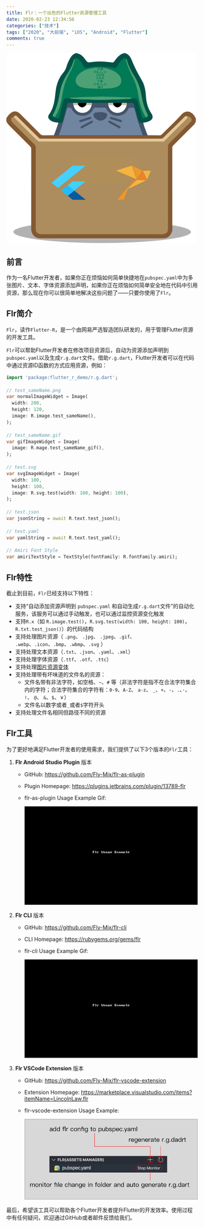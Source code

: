 ```yaml
---
title: Flr：一个出色的Flutter资源管理工具
date: 2020-02-23 12:34:56
categories: ["技术"]
tags: ["2020", "大前端", "iOS", "Android", "Flutter"]
comments: true
---
```



![Flr](readme/flr.png)

## 前言
作为一名Flutter开发者，如果你正在烦恼如何简单快捷地在`pubspec.yaml`中为多张图片、文本、字体资源添加声明，如果你正在烦恼如何简单安全地在代码中引用资源，那么现在你可以很简单地解决这些问题了——只要你使用了`Flr`。

## Flr简介

`Flr`，读作`Flutter-R`，是一个由网易严选智造团队研发的，用于管理Flutter资源的开发工具。

`Flr`可以帮助Flutter开发者在修改项目资源后，自动为资源添加声明到`pubspec.yaml`以及生成`r.g.dart`文件。借助`r.g.dart`，Flutter开发者可以在代码中通过资源ID函数的方式应用资源，例如：

``` dart 
import 'package:flutter_r_demo/r.g.dart';

// test_sameName.png
var normalImageWidget = Image(
  width: 200,
  height: 120,
  image: R.image.test_sameName(),
);

// test_sameName.gif
var gifImageWidget = Image(
  image: R.mage.test_sameName_gif(),
);

// test.svg
var svgImageWidget = Image(
  width: 100,
  height: 100,
  image: R.svg.test(width: 100, height: 100),
);

// test.json
var jsonString = await R.text.test_json();

// test.yaml
var yamlString = await R.text.test_yaml();

// Amiri Font Style
var amiriTextStyle = TextStyle(fontFamily: R.fontFamily.amiri);
```

## Flr特性

截止到目前，`Flr`已经支持以下特性：
- 支持“自动添加资源声明到 `pubspec.yaml` 和自动生成`r.g.dart`文件”的自动化服务，该服务可以通过手动触发，也可以通过监控资源变化触发
- 支持`R.x`（如 `R.image.test()`，`R.svg.test(width: 100, height: 100)`，`R.txt.test_json()`）的代码结构
- 支持处理图片资源（ `.png`、 `.jpg`、 `.jpeg`、`.gif`、 `.webp`、`.icon`、`.bmp`、`.wbmp`、`.svg` ）
- 支持处理文本资源（`.txt`、`.json`、`.yaml`、`.xml`）
- 支持处理字体资源（`.ttf`、`.otf`、`.ttc`）
- 支持处理[图片资源变体](https://flutter.dev/docs/development/ui/assets-and-images#asset-variants)
- 支持处理带有坏味道的文件名的资源：
	- 文件名带有非法字符，如空格、`~`、`#` 等（非法字符是指不在合法字符集合内的字符；合法字符集合的字符有：`0-9`、`A-Z`、 `a-z`、 `_`、`+`、`-`、`.`、`·`、 `!`、 `@`、 `&`、`$`、`￥`）
	- 文件名以数字或者`_`或者`$`字符开头
- 支持处理文件名相同但路径不同的资源

## Flr工具

为了更好地满足Flutter开发者的使用需求，我们提供了以下3个版本的`Flr`工具：

1. **Flr Android Studio Plugin** 版本
  
   - GitHub:  https://github.com/Fly-Mix/flr-as-plugin
   - Plugin Homepage: https://plugins.jetbrains.com/plugin/13789-flr
   - flr-as-plugin Usage Example Gif: 

     ![flr_as_plugin-usage-example](readme/flr_as_plugin-usage-example.gif)

1. **Flr CLI** 版本
   
   - GitHub: https://github.com/Fly-Mix/flr-cli
   - CLI Homepage: https://rubygems.org/gems/flr
   - flr-cli Usage Example Gif:
   
     ![flr_cli-usage-example](readme/flr_cli-usage-example.gif)

1. **Flr VSCode Extension** 版本
   
   - GitHub: https://github.com/Fly-Mix/flr-vscode-extension
   - Extension Homepage: https://marketplace.visualstudio.com/items?itemName=LincolnLaw.flr
   - flr-vscode-extension Usage Example:

     ![flr_vscode_extension-usage](readme/flr_vscode_extension-usage.jpg)

最后，希望该工具可以帮助各个Flutter开发者提升Flutter的开发效率。使用过程中有任何疑问，欢迎通过GitHub或者邮件反馈给我们。
